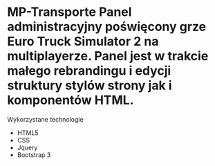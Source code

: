 # MP-Transporte Panel administracyjny poświęcony grze Euro Truck Simulator 2 na multiplayerze. Panel jest w trakcie małego rebrandingu i edycji struktury stylów strony jak  i komponentów HTML.

Wykorzystane technologie
- HTML5
- CSS
- Jquery
- Bootstrap 3
